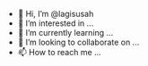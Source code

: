 - 👋 Hi, I’m @lagisusah
- 👀 I’m interested in ...
- 🌱 I’m currently learning ...
- 💞️ I’m looking to collaborate on ...
- 📫 How to reach me ...

<!---
lagisusah/lagisusah is a ✨ special ✨ repository because its `README.md` (this file) appears on your GitHub profile.
You can click the Preview link to take a look at your changes.
--->
